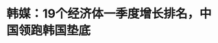 <!DOCTYPE html>
<html lang="zh-CN">

<head>
    
<title>韩媒：19个经济体一季度增长排名，中国领跑韩国垫底_腾讯新闻</title>
<meta name="keywords" content="韩国_财经,韩国经济,韩国,中国,韩国银行,尹锡悦,经济体">
<meta name="description" content="【环球时报驻韩国特约记者 黎枳银】综合韩联社、《朝鲜日报》、《亚洲日报》等韩媒11日报道，韩国银行（央行）最新数据显示，2025年第一季度韩国实际国内生产总值（GDP）环比萎缩0.246%，在已发布数据的全球19个主要经济体中排名垫底。国内政治动荡、消费疲软与外部不确定性共同拖累韩国经济走弱。 据韩国央行统计，爱尔兰...">
<meta name="author" content="腾讯网">
<meta name="copyright" content="Copyright 1998 - 2025 Tencent. All Rights Reserved">
<meta property="og:type" content="news" />

<meta property="og:title" content="韩媒：19个经济体一季度增长排名，中国领跑韩国垫底_腾讯新闻" />
<meta property="og:description" content="【环球时报驻韩国特约记者 黎枳银】综合韩联社、《朝鲜日报》、《亚洲日报》等韩媒11日报道，韩国银行（央行）最新数据显示，2025年第一季度韩国实际国内生产总值（GDP）环比萎缩0.246%，在已发布数据的全球19个主要经济体中排名垫底。国内政治动荡、消费疲软与外部不确定性共同拖累韩国经济走弱。 据韩国央行统计，爱尔兰..." />
<meta property="og:url" content="https://news.qq.com/rain/a/20250512A019OC00" />
<meta property="og:image" content="https://inews.gtimg.com/news_ls/Oyov_mXt9avOBi9hbdDRCjNo6rRXpvI5hu3XATRoUJRM0AA_640330/0" />
<meta property="article:author" content="环球网" />
<meta property="article:published_time" content="2025-05-12 06:11:10" />
<meta property="category" content="finance" />

<meta name="baidu-site-verification" content="jJeIJ5X7pP" />
    <meta charset="utf-8" />
<meta http-equiv="X-UA-Compatible" content="IE=Edge" />
<meta name="viewport" content="width=device-width, initial-scale=1, shrink-to-fit=no" />
<link rel="dns-prefetch" href="mat1.gtimg.com">
<link rel="dns-prefetch" href="i.news.qq.com">
<link rel="shortcut icon" href="https://mat1.gtimg.com/qqcdn/qqindex2021/favicon.ico">
<script nomodule="true" src="https://mat1.gtimg.com/qqcdn/qqindex2021/common-static/20240515201444/core3-37-1.min.js"></script>
<script>
  try {
    if (!window.IntersectionObserver) {
      var observerScript = document.createElement('script');
      observerScript.src = "https://mat1.gtimg.com/qqcdn/qqindex2021/common-static/20241024141058/intersection-observer-polyfill.js";
      document.head.appendChild(observerScript);
    }
  } catch (error) {}
</script>

<script>
  try {
    if (!Element.prototype.scrollTo) {
      var scrollScript = document.createElement('script');
      scrollScript.src = "https://mat1.gtimg.com/qqcdn/qqindex2021/common-static/20241025153001/scroll-behavior-polyfill.js";
      document.head.appendChild(scrollScript);
    }
  } catch (error) {}
</script>
<script>
  try {
    if ('scrollRestoration' in window.history) {
      window.history.scrollRestoration = 'manual';
    }
    window.isPcClient = Boolean(window.electron) && (
      window.navigator.userAgent.indexOf('pc-client') > 0 ||
      window.navigator.userAgent.indexOf('TencentNews') > 0
    );
  } catch {}
</script>
<script>
  try {
    if (window.isPcClient) {
      var bodyStyle = document.createElement('style');
      bodyStyle.innerText = 'body{ zoom: 0.95 }';
      document.head.appendChild(bodyStyle);
    }
  } catch {}
</script>
<script>
  window.DATA = {"url":"https://view.inews.qq.com/a/20250512A019OC00","article_id":"20250512A019OC00","article_type":"0","title":"韩媒：19个经济体一季度增长排名，中国领跑韩国垫底","desc":"【环球时报驻韩国特约记者 黎枳银】综合韩联社、《朝鲜日报》、《亚洲日报》等韩媒11日报道，韩国银行（央行）最新数据显示，2025年第一季度韩国实际国内生产总值（GDP）环比萎缩0.246%，在已发布数据的全球19个主要经济体中排名垫底。国内政治动荡、消费疲软与外部不确定性共同拖累韩国经济走弱。 据韩国央行统计，爱尔兰...","iNewsRecommendLevel":1,"abstract":"【环球时报驻韩国特约记者 黎枳银】综合韩联社、《朝鲜日报》、《亚洲日报》等韩媒11日报道，韩国银行（央行）最新数据显示，2025年第一季度韩国实际国内生产总值（GDP）环比萎缩0.246%，在已发布数据的全球19个主要经济体中排名垫底。国内政治动荡、消费疲软与外部不确定性共同拖累韩国经济走弱。 据韩国央行统计，爱尔兰...","catalog1":"finance","ad_channel_sign":"finance","introduction":"","media":"环球网","media_id":"26082","pubtime":"2025-05-12 06:11:10","comment_id":"8411055882","political":0,"cmsId":"20250512A019OC00","cms_id":"20250512A019OC00","closeAllAd":0,"closeAllFavorite":false,"originContent":{"directory":{"ai_list":null,"enable":2,"list":null},"text":"\u003cdiv class=\"rich_media_content\"\u003e\u003c!--NO_AD_ERROR_2--\u003e\u003cp\u003e【环球时报驻韩国特约记者 黎枳银】综合韩联社、《朝鲜日报》、《亚洲日报》等韩媒11日报道，韩国银行（央行）最新数据显示，2025年第一季度韩国实际国内生产总值（\u003c!--VERTICAL_CARD_BEGIN_0--\u003eGDP\u003c!--VERTICAL_CARD_END_0--\u003e）环比萎缩0.246%，在已发布数据的全球19个主要经济体中排名垫底。国内政治动荡、消费疲软与外部不确定性共同拖累韩国经济走弱。 \u003c!--NO_AD_0--\u003e\u003c!--EOP_0--\u003e\u003c/p\u003e\u003c!--PARAGRAPH_0--\u003e\u003cp\u003e据韩国央行统计，爱尔兰、中国和印度尼西亚的经济增长领跑，美国经济收缩0.069%，匈牙利下降0.152%，但跌幅均小于韩国。日本和英国尚未公布一季度数据，据彭博社预测，日本料将萎缩0.1%，英国有望增长0.6%。 \u003c!--NO_AD_1--\u003e\u003c!--EOP_1--\u003e\u003c/p\u003e\u003c!--PARAGRAPH_1--\u003e\u003cp\u003e韩国央行分析称，一季度经济萎缩受多重因素叠加影响。2024年12月底，韩国前总统尹锡悦宣布戒严引发政局剧烈动荡，打击内需与市场信心。尽管尹锡悦已于今年4月被宪法裁判所（宪法法院）正式罢免，但其执政时期遗留的制度不稳定性仍在持续影响经济运行。 \u003c!--NO_AD_2--\u003e\u003c!--EOP_2--\u003e\u003c/p\u003e\u003c!--PARAGRAPH_2--\u003e\u003cp\u003e外部环境也“压力重重”。美国政府推进的所谓“\u003c!--VERTICAL_CARD_BEGIN_1--\u003e对等关税\u003c!--VERTICAL_CARD_END_1--\u003e”政策也对韩国出口构成阻力。尽管特朗普宣布对韩国加征25%关税的决定将推迟90天实施，但现行汽车和钢铁领域的既有关税仍在执行，使韩国这一出口导向型经济体承压显著。 \u003c!--NO_AD_3--\u003e\u003c!--EOP_3--\u003e\u003c/p\u003e\u003c!--PARAGRAPH_3--\u003e\u003cp\u003e韩国央行还提到，高性能芯片需求推迟、部分施工项目中断以及山林火灾等“非常规因素”也进一步削弱了经济动能。韩国央行原先预测韩国全年经济增长率为1.5%，但行长李昌镛日前坦言，这一预测“可能过于乐观”。 \u003c/p\u003e\u003cp\u003e韩国《朝鲜日报》援引韩国国际金融中心的数据报道称，截至4月底，包括\u003c!--SECURE_LINK_BEGIN_0--\u003e巴克莱银行\u003c!--SECURE_LINK_END_0--\u003e、\u003c!--SECURE_LINK_BEGIN_1--\u003e美国银行\u003c!--SECURE_LINK_END_1--\u003e、花旗、\u003c!--SECURE_LINK_BEGIN_2--\u003e高盛\u003c!--SECURE_LINK_END_2--\u003e、\u003c!--SECURE_LINK_BEGIN_3--\u003e摩根大通\u003c!--SECURE_LINK_END_3--\u003e、汇丰、野村和\u003c!--SECURE_LINK_BEGIN_4--\u003e瑞银\u003c!--SECURE_LINK_END_4--\u003e在内的8家国际投行已将韩国2025年全年经济增长预期平均下调至0.8%，较3月底的1.4%骤降0.6个百分点。其中，花旗将预测由1.2%下调至0.6%，高盛从1.5%降至0.7%，摩根大通更预测全年增长仅为0.5%。目前尚无一家投行预计韩国全年增长率将超过1%。     \u003c!--NO_AD_4--\u003e\u003c!--EOP_4--\u003e\u003c/p\u003e\u003c!--PARAGRAPH_4--\u003e\u003cp\u003e有经济学者警告称，若韩国二季度继续负增长，恐将陷入“技术性衰退”。面对内外压力交织，韩国政府与央行或需重新评估当前政策方向，以防止经济动能进一步滑坡。\u003c/p\u003e\u003cstyle\u003e.rich_media_content{--news-tabel-th-night-color: #444444;--news-font-day-color: #333;--news-font-night-color: #d9d9d9;--news-bottom-distance: 22px}.rich_media_content p:not([data-exeditor-arbitrary-box=image-box]){letter-spacing:.5px;line-height:30px;margin-bottom:var(--news-bottom-distance);word-wrap:break-word}.rich_media_content{color:var(--news-font-day-color);font-size:18px}@media(prefers-color-scheme:dark){body:not([data-weui-theme=light]):not([dark-mode-disable=true]) .rich_media_content p:not([data-exeditor-arbitrary-box=image-box]){letter-spacing:.5px;line-height:30px;margin-bottom:var(--news-bottom-distance);word-wrap:break-word}body:not([data-weui-theme=light]):not([dark-mode-disable=true]) .rich_media_content{color:var(--news-font-night-color)}}.data_color_scheme_dark .rich_media_content p:not([data-exeditor-arbitrary-box=image-box]){letter-spacing:.5px;line-height:30px;margin-bottom:var(--news-bottom-distance);word-wrap:break-word}.data_color_scheme_dark .rich_media_content{color:var(--news-font-night-color)}.data_color_scheme_dark .rich_media_content{font-size:18px}.rich_media_content p[data-exeditor-arbitrary-box=image-box]{margin-bottom:11px}.rich_media_content\u003ediv:not(.qnt-video),.rich_media_content\u003esection{margin-bottom:var(--news-bottom-distance)}.rich_media_content hr{margin-bottom:var(--news-bottom-distance)}.rich_media_content .link_list{margin:0;margin-top:20px;min-height:0!important}.rich_media_content blockquote{background:#f9f9f9;border-left:6px solid #ccc;margin:1.5em 10px;padding:.5em 10px}.rich_media_content blockquote p{margin-bottom:0!important}.data_color_scheme_dark .rich_media_content blockquote{background:#323232}@media(prefers-color-scheme:dark){body:not([data-weui-theme=light]):not([dark-mode-disable=true]) .rich_media_content blockquote{background:#323232}}.rich_media_content ol[data-ex-list]{--ol-start: 1;--ol-list-style-type: decimal;list-style-type:none;counter-reset:olCounter calc(var(--ol-start,1) - 1);position:relative}.rich_media_content ol[data-ex-list]\u003eli\u003e:first-child::before{content:counter(olCounter,var(--ol-list-style-type)) '. ';counter-increment:olCounter;font-variant-numeric:tabular-nums;display:inline-block}.rich_media_content ul[data-ex-list]{--ul-list-style-type: circle;list-style-type:none;position:relative}.rich_media_content ul[data-ex-list].nonUnicode-list-style-type\u003eli\u003e:first-child::before{content:var(--ul-list-style-type) ' ';font-variant-numeric:tabular-nums;display:inline-block;transform:scale(0.5)}.rich_media_content ul[data-ex-list].unicode-list-style-type\u003eli\u003e:first-child::before{content:var(--ul-list-style-type) ' ';font-variant-numeric:tabular-nums;display:inline-block;transform:scale(0.8)}.rich_media_content ol:not([data-ex-list]){padding-left:revert}.rich_media_content ul:not([data-ex-list]){padding-left:revert}.rich_media_content table{display:table;border-collapse:collapse;margin-bottom:var(--news-bottom-distance)}.rich_media_content table th,.rich_media_content table td{word-wrap:break-word;border:1px solid #ddd;white-space:nowrap;padding:2px 5px}.rich_media_content table th{font-weight:700;background-color:#f0f0f0;text-align:left}.rich_media_content table p{margin-bottom:0!important}.data_color_scheme_dark .rich_media_content table th{background:var(--news-tabel-th-night-color)}@media(prefers-color-scheme:dark){body:not([data-weui-theme=light]):not([dark-mode-disable=true]) .rich_media_content table th{background:var(--news-tabel-th-night-color)}}.rich_media_content .qqnews_image_desc,.rich_media_content p[type=om-image-desc]{line-height:20px!important;text-align:center!important;font-size:14px!important;color:#666!important}.rich_media_content div[data-exeditor-arbitrary-box=wrap]:not([data-exeditor-arbitrary-box-special-style]){max-width:100%}.rich_media_content .qqnews-content{--wmfont: 0;--wmcolor: transparent;font-size:var(--wmfont);color:var(--wmcolor);line-height:var(--wmfont)!important;margin-bottom:var(--wmfont)!important}.rich_media_content .qqnews_sign_emphasis{background:#f7f7f7}.rich_media_content .qqnews_sign_emphasis ol{word-wrap:break-word;border:none;color:#5c5c5c;line-height:28px;list-style:none;margin:14px 0 6px;padding:16px 15px 4px}.rich_media_content .qqnews_sign_emphasis p{margin-bottom:12px!important}.rich_media_content .qqnews_sign_emphasis ol\u003eli\u003ep{padding-left:30px}.rich_media_content .qqnews_sign_emphasis ol\u003eli{list-style:none}.rich_media_content .qqnews_sign_emphasis ol\u003eli\u003ep:first-child::before{margin-left:-30px;content:counter(olCounter,decimal) ''!important;counter-increment:olCounter!important;font-variant-numeric:tabular-nums!important;background:#37f;border-radius:2px;color:#fff;font-size:15px;font-style:normal;text-align:center;line-height:18px;width:18px;height:18px;margin-right:12px;position:relative;top:-1px}.data_color_scheme_dark .rich_media_content .qqnews_sign_emphasis{background:#262626}.data_color_scheme_dark .rich_media_content .qqnews_sign_emphasis ol\u003eli\u003ep{color:#a9a9a9}@media(prefers-color-scheme:dark){body:not([data-weui-theme=light]):not([dark-mode-disable=true]) .rich_media_content .qqnews_sign_emphasis{background:#262626}body:not([data-weui-theme=light]):not([dark-mode-disable=true]) .rich_media_content .qqnews_sign_emphasis ol\u003eli\u003ep{color:#a9a9a9}}.rich_media_content h1,.rich_media_content h2,.rich_media_content h3,.rich_media_content h4,.rich_media_content h5,.rich_media_content h6{margin-bottom:var(--news-bottom-distance);font-weight:700}.rich_media_content h1{font-size:20px}.rich_media_content h2,.rich_media_content h3{font-size:19px}.rich_media_content h4,.rich_media_content h5,.rich_media_content h6{font-size:18px}.rich_media_content li:empty{display:none}.rich_media_content ul,.rich_media_content ol{margin-bottom:var(--news-bottom-distance)}.rich_media_content div\u003ep:only-child{margin-bottom:0!important}.rich_media_content .cms-cke-widget-title-wrap p{margin-bottom:0!important}\u003c/style\u003e\u003c/div\u003e","version":"v2"},"originAttribute":{"SECURE_LINK_BEGIN_0":{"cms_orig_info":{"desc":"巴克莱银行","trust_level":1,"type":"huaci_stock","url":"https://wzq.tenpay.com/mm/detail?type=3\u0026scode=BCS.N\u0026stat_data=Ozm00p000n006"},"desc":"巴克莱银行","trust_level":1,"type":"huaci_stock","url":"https://wzq.tenpay.com/mm/detail?type=3\u0026scode=BCS.N\u0026stat_data=Ozm00p000n006"},"SECURE_LINK_BEGIN_1":{"cms_orig_info":{"desc":"美国银行","trust_level":1,"type":"huaci_stock","url":"https://wzq.tenpay.com/mm/detail?type=3\u0026scode=BAC.N\u0026stat_data=Ozm00p000n006"},"desc":"美国银行","trust_level":1,"type":"huaci_stock","url":"https://wzq.tenpay.com/mm/detail?type=3\u0026scode=BAC.N\u0026stat_data=Ozm00p000n006"},"SECURE_LINK_BEGIN_2":{"cms_orig_info":{"desc":"高盛","trust_level":1,"type":"huaci_stock","url":"https://wzq.tenpay.com/mm/detail?type=3\u0026scode=GS.N\u0026stat_data=Ozm00p000n006"},"desc":"高盛","trust_level":1,"type":"huaci_stock","url":"https://wzq.tenpay.com/mm/detail?type=3\u0026scode=GS.N\u0026stat_data=Ozm00p000n006"},"SECURE_LINK_BEGIN_3":{"cms_orig_info":{"desc":"摩根大通","trust_level":1,"type":"huaci_stock","url":"https://wzq.tenpay.com/mm/detail?type=3\u0026scode=JPM.N\u0026stat_data=Ozm00p000n006"},"desc":"摩根大通","trust_level":1,"type":"huaci_stock","url":"https://wzq.tenpay.com/mm/detail?type=3\u0026scode=JPM.N\u0026stat_data=Ozm00p000n006"},"SECURE_LINK_BEGIN_4":{"cms_orig_info":{"desc":"瑞银","trust_level":1,"type":"huaci_stock","url":"https://wzq.tenpay.com/mm/detail?type=3\u0026scode=UBS.N\u0026stat_data=Ozm00p000n006"},"desc":"瑞银","trust_level":1,"type":"huaci_stock","url":"https://wzq.tenpay.com/mm/detail?type=3\u0026scode=UBS.N\u0026stat_data=Ozm00p000n006"},"SECURE_LINK_END_0":{"trust_level":1},"SECURE_LINK_END_1":{"trust_level":1},"SECURE_LINK_END_2":{"trust_level":1},"SECURE_LINK_END_3":{"trust_level":1},"SECURE_LINK_END_4":{"trust_level":1},"VERTICAL_CARD_BEGIN_0":{"a_version":"21_android_7.4.57","desc":"GDP","detail_url":"qqnews://article_9528?act=ai_chat\u0026vertical_card_type=ai\u0026vertical_card_desc=GDP\u0026a_version=21_android_7.4.57\u0026i_version=11.0_qqnews_7.4.70","i_version":"11.0_qqnews_7.4.70","previous_context":"【环球时报驻韩国特约记者 黎枳银】综合韩联社、《朝鲜日报》、《亚洲日报》等韩媒11日报道，韩国银行（央行）最新数据显示，2025年第一季度韩国实际国内生产总值（","subsequent_context":"）环比萎缩0.246%，在已发布数据的全球19个主要经济体中排名垫底。国内政治动荡、消费疲软与外部不确定性共同拖累韩国经济走弱。 据韩国央行统计，爱尔兰、中国和印度尼西亚的经济增长领跑，美国经济收缩0","type":"ai","url":"qqnews://article_9528?act=ai_chat\u0026vertical_card_type=ai\u0026vertical_card_desc=GDP\u0026jumpinfo=%7B%22scene%22%3A%22algo_scribe_words%22%2C%22sentence%22%3A%22GDP%22%2C%22sentenceContext%22%3A%22%E3%80%90%E7%8E%AF%E7%90%83%E6%97%B6%E6%8A%A5%E9%A9%BB%E9%9F%A9%E5%9B%BD%E7%89%B9%E7%BA%A6%E8%AE%B0%E8%80%85+%E9%BB%8E%E6%9E%B3%E9%93%B6%E3%80%91%E7%BB%BC%E5%90%88%E9%9F%A9%E8%81%94%E7%A4%BE%E3%80%81%E3%80%8A%E6%9C%9D%E9%B2%9C%E6%97%A5%E6%8A%A5%E3%80%8B%E3%80%81%E3%80%8A%E4%BA%9A%E6%B4%B2%E6%97%A5%E6%8A%A5%E3%80%8B%E7%AD%89%E9%9F%A9%E5%AA%9211%E6%97%A5%E6%8A%A5%E9%81%93%EF%BC%8C%E9%9F%A9%E5%9B%BD%E9%93%B6%E8%A1%8C%EF%BC%88%E5%A4%AE%E8%A1%8C%EF%BC%89%E6%9C%80%E6%96%B0%E6%95%B0%E6%8D%AE%E6%98%BE%E7%A4%BA%EF%BC%8C2025%E5%B9%B4%E7%AC%AC%E4%B8%80%E5%AD%A3%E5%BA%A6%E9%9F%A9%E5%9B%BD%E5%AE%9E%E9%99%85%E5%9B%BD%E5%86%85%E7%94%9F%E4%BA%A7%E6%80%BB%E5%80%BC%EF%BC%88%7BGDP%7D%EF%BC%89%E7%8E%AF%E6%AF%94%E8%90%8E%E7%BC%A90.246%25%EF%BC%8C%E5%9C%A8%E5%B7%B2%E5%8F%91%E5%B8%83%E6%95%B0%E6%8D%AE%E7%9A%84%E5%85%A8%E7%90%8319%E4%B8%AA%E4%B8%BB%E8%A6%81%E7%BB%8F%E6%B5%8E%E4%BD%93%E4%B8%AD%E6%8E%92%E5%90%8D%E5%9E%AB%E5%BA%95%E3%80%82%E5%9B%BD%E5%86%85%E6%94%BF%E6%B2%BB%E5%8A%A8%E8%8D%A1%E3%80%81%E6%B6%88%E8%B4%B9%E7%96%B2%E8%BD%AF%E4%B8%8E%E5%A4%96%E9%83%A8%E4%B8%8D%E7%A1%AE%E5%AE%9A%E6%80%A7%E5%85%B1%E5%90%8C%E6%8B%96%E7%B4%AF%E9%9F%A9%E5%9B%BD%E7%BB%8F%E6%B5%8E%E8%B5%B0%E5%BC%B1%E3%80%82+%E6%8D%AE%E9%9F%A9%E5%9B%BD%E5%A4%AE%E8%A1%8C%E7%BB%9F%E8%AE%A1%EF%BC%8C%E7%88%B1%E5%B0%94%E5%85%B0%E3%80%81%E4%B8%AD%E5%9B%BD%E5%92%8C%E5%8D%B0%E5%BA%A6%E5%B0%BC%E8%A5%BF%E4%BA%9A%E7%9A%84%E7%BB%8F%E6%B5%8E%E5%A2%9E%E9%95%BF%E9%A2%86%E8%B7%91%EF%BC%8C%E7%BE%8E%E5%9B%BD%E7%BB%8F%E6%B5%8E%E6%94%B6%E7%BC%A90%22%2C%22source%22%3A%22article_sharepage_scribewords%22%7D","urls":{"qqcom":{"pc_url":"qqnews://article_9528?act=ai_chat\u0026vertical_card_type=ai\u0026vertical_card_desc=GDP\u0026jumpinfo=%7B%22scene%22%3A%22algo_scribe_words%22%2C%22sentence%22%3A%22GDP%22%2C%22sentenceContext%22%3A%22%E3%80%90%E7%8E%AF%E7%90%83%E6%97%B6%E6%8A%A5%E9%A9%BB%E9%9F%A9%E5%9B%BD%E7%89%B9%E7%BA%A6%E8%AE%B0%E8%80%85+%E9%BB%8E%E6%9E%B3%E9%93%B6%E3%80%91%E7%BB%BC%E5%90%88%E9%9F%A9%E8%81%94%E7%A4%BE%E3%80%81%E3%80%8A%E6%9C%9D%E9%B2%9C%E6%97%A5%E6%8A%A5%E3%80%8B%E3%80%81%E3%80%8A%E4%BA%9A%E6%B4%B2%E6%97%A5%E6%8A%A5%E3%80%8B%E7%AD%89%E9%9F%A9%E5%AA%9211%E6%97%A5%E6%8A%A5%E9%81%93%EF%BC%8C%E9%9F%A9%E5%9B%BD%E9%93%B6%E8%A1%8C%EF%BC%88%E5%A4%AE%E8%A1%8C%EF%BC%89%E6%9C%80%E6%96%B0%E6%95%B0%E6%8D%AE%E6%98%BE%E7%A4%BA%EF%BC%8C2025%E5%B9%B4%E7%AC%AC%E4%B8%80%E5%AD%A3%E5%BA%A6%E9%9F%A9%E5%9B%BD%E5%AE%9E%E9%99%85%E5%9B%BD%E5%86%85%E7%94%9F%E4%BA%A7%E6%80%BB%E5%80%BC%EF%BC%88%7BGDP%7D%EF%BC%89%E7%8E%AF%E6%AF%94%E8%90%8E%E7%BC%A90.246%25%EF%BC%8C%E5%9C%A8%E5%B7%B2%E5%8F%91%E5%B8%83%E6%95%B0%E6%8D%AE%E7%9A%84%E5%85%A8%E7%90%8319%E4%B8%AA%E4%B8%BB%E8%A6%81%E7%BB%8F%E6%B5%8E%E4%BD%93%E4%B8%AD%E6%8E%92%E5%90%8D%E5%9E%AB%E5%BA%95%E3%80%82%E5%9B%BD%E5%86%85%E6%94%BF%E6%B2%BB%E5%8A%A8%E8%8D%A1%E3%80%81%E6%B6%88%E8%B4%B9%E7%96%B2%E8%BD%AF%E4%B8%8E%E5%A4%96%E9%83%A8%E4%B8%8D%E7%A1%AE%E5%AE%9A%E6%80%A7%E5%85%B1%E5%90%8C%E6%8B%96%E7%B4%AF%E9%9F%A9%E5%9B%BD%E7%BB%8F%E6%B5%8E%E8%B5%B0%E5%BC%B1%E3%80%82+%E6%8D%AE%E9%9F%A9%E5%9B%BD%E5%A4%AE%E8%A1%8C%E7%BB%9F%E8%AE%A1%EF%BC%8C%E7%88%B1%E5%B0%94%E5%85%B0%E3%80%81%E4%B8%AD%E5%9B%BD%E5%92%8C%E5%8D%B0%E5%BA%A6%E5%B0%BC%E8%A5%BF%E4%BA%9A%E7%9A%84%E7%BB%8F%E6%B5%8E%E5%A2%9E%E9%95%BF%E9%A2%86%E8%B7%91%EF%BC%8C%E7%BE%8E%E5%9B%BD%E7%BB%8F%E6%B5%8E%E6%94%B6%E7%BC%A90%22%2C%22source%22%3A%22article_sharepage_scribewords%22%7D"},"web":{"h5_url":"qqnews://article_9528?act=ai_chat\u0026vertical_card_type=ai\u0026vertical_card_desc=GDP\u0026jumpinfo=%7B%22scene%22%3A%22algo_scribe_words%22%2C%22sentence%22%3A%22GDP%22%2C%22sentenceContext%22%3A%22%E3%80%90%E7%8E%AF%E7%90%83%E6%97%B6%E6%8A%A5%E9%A9%BB%E9%9F%A9%E5%9B%BD%E7%89%B9%E7%BA%A6%E8%AE%B0%E8%80%85+%E9%BB%8E%E6%9E%B3%E9%93%B6%E3%80%91%E7%BB%BC%E5%90%88%E9%9F%A9%E8%81%94%E7%A4%BE%E3%80%81%E3%80%8A%E6%9C%9D%E9%B2%9C%E6%97%A5%E6%8A%A5%E3%80%8B%E3%80%81%E3%80%8A%E4%BA%9A%E6%B4%B2%E6%97%A5%E6%8A%A5%E3%80%8B%E7%AD%89%E9%9F%A9%E5%AA%9211%E6%97%A5%E6%8A%A5%E9%81%93%EF%BC%8C%E9%9F%A9%E5%9B%BD%E9%93%B6%E8%A1%8C%EF%BC%88%E5%A4%AE%E8%A1%8C%EF%BC%89%E6%9C%80%E6%96%B0%E6%95%B0%E6%8D%AE%E6%98%BE%E7%A4%BA%EF%BC%8C2025%E5%B9%B4%E7%AC%AC%E4%B8%80%E5%AD%A3%E5%BA%A6%E9%9F%A9%E5%9B%BD%E5%AE%9E%E9%99%85%E5%9B%BD%E5%86%85%E7%94%9F%E4%BA%A7%E6%80%BB%E5%80%BC%EF%BC%88%7BGDP%7D%EF%BC%89%E7%8E%AF%E6%AF%94%E8%90%8E%E7%BC%A90.246%25%EF%BC%8C%E5%9C%A8%E5%B7%B2%E5%8F%91%E5%B8%83%E6%95%B0%E6%8D%AE%E7%9A%84%E5%85%A8%E7%90%8319%E4%B8%AA%E4%B8%BB%E8%A6%81%E7%BB%8F%E6%B5%8E%E4%BD%93%E4%B8%AD%E6%8E%92%E5%90%8D%E5%9E%AB%E5%BA%95%E3%80%82%E5%9B%BD%E5%86%85%E6%94%BF%E6%B2%BB%E5%8A%A8%E8%8D%A1%E3%80%81%E6%B6%88%E8%B4%B9%E7%96%B2%E8%BD%AF%E4%B8%8E%E5%A4%96%E9%83%A8%E4%B8%8D%E7%A1%AE%E5%AE%9A%E6%80%A7%E5%85%B1%E5%90%8C%E6%8B%96%E7%B4%AF%E9%9F%A9%E5%9B%BD%E7%BB%8F%E6%B5%8E%E8%B5%B0%E5%BC%B1%E3%80%82+%E6%8D%AE%E9%9F%A9%E5%9B%BD%E5%A4%AE%E8%A1%8C%E7%BB%9F%E8%AE%A1%EF%BC%8C%E7%88%B1%E5%B0%94%E5%85%B0%E3%80%81%E4%B8%AD%E5%9B%BD%E5%92%8C%E5%8D%B0%E5%BA%A6%E5%B0%BC%E8%A5%BF%E4%BA%9A%E7%9A%84%E7%BB%8F%E6%B5%8E%E5%A2%9E%E9%95%BF%E9%A2%86%E8%B7%91%EF%BC%8C%E7%BE%8E%E5%9B%BD%E7%BB%8F%E6%B5%8E%E6%94%B6%E7%BC%A90%22%2C%22source%22%3A%22article_sharepage_scribewords%22%7D"}}},"VERTICAL_CARD_BEGIN_1":{"a_version":"21_android_7.4.57","desc":"对等关税","detail_url":"qqnews://article_9528?act=ai_chat\u0026vertical_card_type=ai\u0026vertical_card_desc=%E5%AF%B9%E7%AD%89%E5%85%B3%E7%A8%8E\u0026a_version=21_android_7.4.57\u0026i_version=11.0_qqnews_7.4.70","i_version":"11.0_qqnews_7.4.70","previous_context":"宣布戒严引发政局剧烈动荡，打击内需与市场信心。尽管尹锡悦已于今年4月被宪法裁判所（宪法法院）正式罢免，但其执政时期遗留的制度不稳定性仍在持续影响经济运行。 外部环境也“压力重重”。美国政府推进的所谓“","subsequent_context":"”政策也对韩国出口构成阻力。尽管特朗普宣布对韩国加征25%关税的决定将推迟90天实施，但现行汽车和钢铁领域的既有关税仍在执行，使韩国这一出口导向型经济体承压显著。 韩国央行还提到，高性能芯片需求推迟、","type":"ai","url":"qqnews://article_9528?act=ai_chat\u0026vertical_card_type=ai\u0026vertical_card_desc=%E5%AF%B9%E7%AD%89%E5%85%B3%E7%A8%8E\u0026jumpinfo=%7B%22scene%22%3A%22algo_scribe_words%22%2C%22sentence%22%3A%22%E5%AF%B9%E7%AD%89%E5%85%B3%E7%A8%8E%22%2C%22sentenceContext%22%3A%22%E5%AE%A3%E5%B8%83%E6%88%92%E4%B8%A5%E5%BC%95%E5%8F%91%E6%94%BF%E5%B1%80%E5%89%A7%E7%83%88%E5%8A%A8%E8%8D%A1%EF%BC%8C%E6%89%93%E5%87%BB%E5%86%85%E9%9C%80%E4%B8%8E%E5%B8%82%E5%9C%BA%E4%BF%A1%E5%BF%83%E3%80%82%E5%B0%BD%E7%AE%A1%E5%B0%B9%E9%94%A1%E6%82%A6%E5%B7%B2%E4%BA%8E%E4%BB%8A%E5%B9%B44%E6%9C%88%E8%A2%AB%E5%AE%AA%E6%B3%95%E8%A3%81%E5%88%A4%E6%89%80%EF%BC%88%E5%AE%AA%E6%B3%95%E6%B3%95%E9%99%A2%EF%BC%89%E6%AD%A3%E5%BC%8F%E7%BD%A2%E5%85%8D%EF%BC%8C%E4%BD%86%E5%85%B6%E6%89%A7%E6%94%BF%E6%97%B6%E6%9C%9F%E9%81%97%E7%95%99%E7%9A%84%E5%88%B6%E5%BA%A6%E4%B8%8D%E7%A8%B3%E5%AE%9A%E6%80%A7%E4%BB%8D%E5%9C%A8%E6%8C%81%E7%BB%AD%E5%BD%B1%E5%93%8D%E7%BB%8F%E6%B5%8E%E8%BF%90%E8%A1%8C%E3%80%82+%E5%A4%96%E9%83%A8%E7%8E%AF%E5%A2%83%E4%B9%9F%E2%80%9C%E5%8E%8B%E5%8A%9B%E9%87%8D%E9%87%8D%E2%80%9D%E3%80%82%E7%BE%8E%E5%9B%BD%E6%94%BF%E5%BA%9C%E6%8E%A8%E8%BF%9B%E7%9A%84%E6%89%80%E8%B0%93%E2%80%9C%7B%E5%AF%B9%E7%AD%89%E5%85%B3%E7%A8%8E%7D%E2%80%9D%E6%94%BF%E7%AD%96%E4%B9%9F%E5%AF%B9%E9%9F%A9%E5%9B%BD%E5%87%BA%E5%8F%A3%E6%9E%84%E6%88%90%E9%98%BB%E5%8A%9B%E3%80%82%E5%B0%BD%E7%AE%A1%E7%89%B9%E6%9C%97%E6%99%AE%E5%AE%A3%E5%B8%83%E5%AF%B9%E9%9F%A9%E5%9B%BD%E5%8A%A0%E5%BE%8125%25%E5%85%B3%E7%A8%8E%E7%9A%84%E5%86%B3%E5%AE%9A%E5%B0%86%E6%8E%A8%E8%BF%9F90%E5%A4%A9%E5%AE%9E%E6%96%BD%EF%BC%8C%E4%BD%86%E7%8E%B0%E8%A1%8C%E6%B1%BD%E8%BD%A6%E5%92%8C%E9%92%A2%E9%93%81%E9%A2%86%E5%9F%9F%E7%9A%84%E6%97%A2%E6%9C%89%E5%85%B3%E7%A8%8E%E4%BB%8D%E5%9C%A8%E6%89%A7%E8%A1%8C%EF%BC%8C%E4%BD%BF%E9%9F%A9%E5%9B%BD%E8%BF%99%E4%B8%80%E5%87%BA%E5%8F%A3%E5%AF%BC%E5%90%91%E5%9E%8B%E7%BB%8F%E6%B5%8E%E4%BD%93%E6%89%BF%E5%8E%8B%E6%98%BE%E8%91%97%E3%80%82+%E9%9F%A9%E5%9B%BD%E5%A4%AE%E8%A1%8C%E8%BF%98%E6%8F%90%E5%88%B0%EF%BC%8C%E9%AB%98%E6%80%A7%E8%83%BD%E8%8A%AF%E7%89%87%E9%9C%80%E6%B1%82%E6%8E%A8%E8%BF%9F%E3%80%81%22%2C%22source%22%3A%22article_sharepage_scribewords%22%7D","urls":{"qqcom":{"pc_url":"qqnews://article_9528?act=ai_chat\u0026vertical_card_type=ai\u0026vertical_card_desc=%E5%AF%B9%E7%AD%89%E5%85%B3%E7%A8%8E\u0026jumpinfo=%7B%22scene%22%3A%22algo_scribe_words%22%2C%22sentence%22%3A%22%E5%AF%B9%E7%AD%89%E5%85%B3%E7%A8%8E%22%2C%22sentenceContext%22%3A%22%E5%AE%A3%E5%B8%83%E6%88%92%E4%B8%A5%E5%BC%95%E5%8F%91%E6%94%BF%E5%B1%80%E5%89%A7%E7%83%88%E5%8A%A8%E8%8D%A1%EF%BC%8C%E6%89%93%E5%87%BB%E5%86%85%E9%9C%80%E4%B8%8E%E5%B8%82%E5%9C%BA%E4%BF%A1%E5%BF%83%E3%80%82%E5%B0%BD%E7%AE%A1%E5%B0%B9%E9%94%A1%E6%82%A6%E5%B7%B2%E4%BA%8E%E4%BB%8A%E5%B9%B44%E6%9C%88%E8%A2%AB%E5%AE%AA%E6%B3%95%E8%A3%81%E5%88%A4%E6%89%80%EF%BC%88%E5%AE%AA%E6%B3%95%E6%B3%95%E9%99%A2%EF%BC%89%E6%AD%A3%E5%BC%8F%E7%BD%A2%E5%85%8D%EF%BC%8C%E4%BD%86%E5%85%B6%E6%89%A7%E6%94%BF%E6%97%B6%E6%9C%9F%E9%81%97%E7%95%99%E7%9A%84%E5%88%B6%E5%BA%A6%E4%B8%8D%E7%A8%B3%E5%AE%9A%E6%80%A7%E4%BB%8D%E5%9C%A8%E6%8C%81%E7%BB%AD%E5%BD%B1%E5%93%8D%E7%BB%8F%E6%B5%8E%E8%BF%90%E8%A1%8C%E3%80%82+%E5%A4%96%E9%83%A8%E7%8E%AF%E5%A2%83%E4%B9%9F%E2%80%9C%E5%8E%8B%E5%8A%9B%E9%87%8D%E9%87%8D%E2%80%9D%E3%80%82%E7%BE%8E%E5%9B%BD%E6%94%BF%E5%BA%9C%E6%8E%A8%E8%BF%9B%E7%9A%84%E6%89%80%E8%B0%93%E2%80%9C%7B%E5%AF%B9%E7%AD%89%E5%85%B3%E7%A8%8E%7D%E2%80%9D%E6%94%BF%E7%AD%96%E4%B9%9F%E5%AF%B9%E9%9F%A9%E5%9B%BD%E5%87%BA%E5%8F%A3%E6%9E%84%E6%88%90%E9%98%BB%E5%8A%9B%E3%80%82%E5%B0%BD%E7%AE%A1%E7%89%B9%E6%9C%97%E6%99%AE%E5%AE%A3%E5%B8%83%E5%AF%B9%E9%9F%A9%E5%9B%BD%E5%8A%A0%E5%BE%8125%25%E5%85%B3%E7%A8%8E%E7%9A%84%E5%86%B3%E5%AE%9A%E5%B0%86%E6%8E%A8%E8%BF%9F90%E5%A4%A9%E5%AE%9E%E6%96%BD%EF%BC%8C%E4%BD%86%E7%8E%B0%E8%A1%8C%E6%B1%BD%E8%BD%A6%E5%92%8C%E9%92%A2%E9%93%81%E9%A2%86%E5%9F%9F%E7%9A%84%E6%97%A2%E6%9C%89%E5%85%B3%E7%A8%8E%E4%BB%8D%E5%9C%A8%E6%89%A7%E8%A1%8C%EF%BC%8C%E4%BD%BF%E9%9F%A9%E5%9B%BD%E8%BF%99%E4%B8%80%E5%87%BA%E5%8F%A3%E5%AF%BC%E5%90%91%E5%9E%8B%E7%BB%8F%E6%B5%8E%E4%BD%93%E6%89%BF%E5%8E%8B%E6%98%BE%E8%91%97%E3%80%82+%E9%9F%A9%E5%9B%BD%E5%A4%AE%E8%A1%8C%E8%BF%98%E6%8F%90%E5%88%B0%EF%BC%8C%E9%AB%98%E6%80%A7%E8%83%BD%E8%8A%AF%E7%89%87%E9%9C%80%E6%B1%82%E6%8E%A8%E8%BF%9F%E3%80%81%22%2C%22source%22%3A%22article_sharepage_scribewords%22%7D"},"web":{"h5_url":"qqnews://article_9528?act=ai_chat\u0026vertical_card_type=ai\u0026vertical_card_desc=%E5%AF%B9%E7%AD%89%E5%85%B3%E7%A8%8E\u0026jumpinfo=%7B%22scene%22%3A%22algo_scribe_words%22%2C%22sentence%22%3A%22%E5%AF%B9%E7%AD%89%E5%85%B3%E7%A8%8E%22%2C%22sentenceContext%22%3A%22%E5%AE%A3%E5%B8%83%E6%88%92%E4%B8%A5%E5%BC%95%E5%8F%91%E6%94%BF%E5%B1%80%E5%89%A7%E7%83%88%E5%8A%A8%E8%8D%A1%EF%BC%8C%E6%89%93%E5%87%BB%E5%86%85%E9%9C%80%E4%B8%8E%E5%B8%82%E5%9C%BA%E4%BF%A1%E5%BF%83%E3%80%82%E5%B0%BD%E7%AE%A1%E5%B0%B9%E9%94%A1%E6%82%A6%E5%B7%B2%E4%BA%8E%E4%BB%8A%E5%B9%B44%E6%9C%88%E8%A2%AB%E5%AE%AA%E6%B3%95%E8%A3%81%E5%88%A4%E6%89%80%EF%BC%88%E5%AE%AA%E6%B3%95%E6%B3%95%E9%99%A2%EF%BC%89%E6%AD%A3%E5%BC%8F%E7%BD%A2%E5%85%8D%EF%BC%8C%E4%BD%86%E5%85%B6%E6%89%A7%E6%94%BF%E6%97%B6%E6%9C%9F%E9%81%97%E7%95%99%E7%9A%84%E5%88%B6%E5%BA%A6%E4%B8%8D%E7%A8%B3%E5%AE%9A%E6%80%A7%E4%BB%8D%E5%9C%A8%E6%8C%81%E7%BB%AD%E5%BD%B1%E5%93%8D%E7%BB%8F%E6%B5%8E%E8%BF%90%E8%A1%8C%E3%80%82+%E5%A4%96%E9%83%A8%E7%8E%AF%E5%A2%83%E4%B9%9F%E2%80%9C%E5%8E%8B%E5%8A%9B%E9%87%8D%E9%87%8D%E2%80%9D%E3%80%82%E7%BE%8E%E5%9B%BD%E6%94%BF%E5%BA%9C%E6%8E%A8%E8%BF%9B%E7%9A%84%E6%89%80%E8%B0%93%E2%80%9C%7B%E5%AF%B9%E7%AD%89%E5%85%B3%E7%A8%8E%7D%E2%80%9D%E6%94%BF%E7%AD%96%E4%B9%9F%E5%AF%B9%E9%9F%A9%E5%9B%BD%E5%87%BA%E5%8F%A3%E6%9E%84%E6%88%90%E9%98%BB%E5%8A%9B%E3%80%82%E5%B0%BD%E7%AE%A1%E7%89%B9%E6%9C%97%E6%99%AE%E5%AE%A3%E5%B8%83%E5%AF%B9%E9%9F%A9%E5%9B%BD%E5%8A%A0%E5%BE%8125%25%E5%85%B3%E7%A8%8E%E7%9A%84%E5%86%B3%E5%AE%9A%E5%B0%86%E6%8E%A8%E8%BF%9F90%E5%A4%A9%E5%AE%9E%E6%96%BD%EF%BC%8C%E4%BD%86%E7%8E%B0%E8%A1%8C%E6%B1%BD%E8%BD%A6%E5%92%8C%E9%92%A2%E9%93%81%E9%A2%86%E5%9F%9F%E7%9A%84%E6%97%A2%E6%9C%89%E5%85%B3%E7%A8%8E%E4%BB%8D%E5%9C%A8%E6%89%A7%E8%A1%8C%EF%BC%8C%E4%BD%BF%E9%9F%A9%E5%9B%BD%E8%BF%99%E4%B8%80%E5%87%BA%E5%8F%A3%E5%AF%BC%E5%90%91%E5%9E%8B%E7%BB%8F%E6%B5%8E%E4%BD%93%E6%89%BF%E5%8E%8B%E6%98%BE%E8%91%97%E3%80%82+%E9%9F%A9%E5%9B%BD%E5%A4%AE%E8%A1%8C%E8%BF%98%E6%8F%90%E5%88%B0%EF%BC%8C%E9%AB%98%E6%80%A7%E8%83%BD%E8%8A%AF%E7%89%87%E9%9C%80%E6%B1%82%E6%8E%A8%E8%BF%9F%E3%80%81%22%2C%22source%22%3A%22article_sharepage_scribewords%22%7D"}}},"VERTICAL_CARD_END_0":{"show_type":"6"},"VERTICAL_CARD_END_1":{"show_type":"6"}},"selfDeclare":{},"userAddress":"北京","card":{"chlid":"26082","chlname":"环球网","desc":"环球网，了解世界，融入世界","icon":"http://inews.gtimg.com/newsapp_ls/0/210721792_100100/0","msgEntry":1,"uin":"ec520c18b6a8e96bc2","update_frequency":"0","vip_desc":"环球网官方账号","vip_icon_night":"https://inews.gtimg.com/newsapp_bt/0/1128171011183_4151/0","vip_place":"left","vip_type":"20006","vip_icon":"https://inews.gtimg.com/newsapp_bt/0/1128164013310_1586/0","vip_type_new":"20006","suid":"8QMf2Xtb6IUVuTrc","liveInfo":{"roomID":"1405876222","roomStatus":"2"},"cpLevel":1},"interationCount":{"like":168,"collect":76,"share":71},"payment_info":{},"article_is_pay":false,"payment_column_info_v1":{"is_column_pay":false,"read_count_all":0},"tag_info_item":null,"contentWordsNum":737,"extraProperty":{"FeedbackDetailDisableInsert":0,"zanSkinType":""},"relateWelfare":{},"aiSwitch":true,"isOversize":false,"videoArr":[]};
</script>
<script>
  window.channelInfo = {"channelConfig":{"channelNav":[{"_auto_id":"1","active_alien_img":"","alien_img":"","channel_id":"news_news_home","is_local":"0","link":"https://www.qq.com","name_cn":"首页","name_en":"home"},{"_auto_id":"2","active_alien_img":"","alien_img":"","channel_id":"news_news_top","is_local":"0","link":"","name_cn":"要闻","name_en":"news"},{"_auto_id":"4","active_alien_img":"","alien_img":"","channel_id":"news_news_bj","is_local":"1","link":"","name_cn":"北京","name_en":"bj"},{"_auto_id":"5","active_alien_img":"","alien_img":"","channel_id":"news_news_finance","is_local":"0","link":"","name_cn":"财经","name_en":"finance"},{"_auto_id":"6","active_alien_img":"","alien_img":"","channel_id":"news_news_tech","is_local":"0","link":"","name_cn":"科技","name_en":"tech"},{"_auto_id":"7","active_alien_img":"","alien_img":"","channel_id":"tv","is_local":"0","link":"https://v.qq.com/channel/tv/?ptag=qqnews","name_cn":"电视剧","name_en":"tv"},{"_auto_id":"8","active_alien_img":"","alien_img":"","channel_id":"news_news_qa","is_local":"0","link":"","name_cn":"热问","name_en":"qa"},{"_auto_id":"9","active_alien_img":"","alien_img":"","channel_id":"news_news_ent","is_local":"0","link":"","name_cn":"娱乐","name_en":"ent"},{"_auto_id":"10","active_alien_img":"","alien_img":"","channel_id":"variety","is_local":"0","link":"https://v.qq.com/channel/variety/?ptag=qqnews","name_cn":"综艺","name_en":"variety"},{"_auto_id":"11","active_alien_img":"","alien_img":"","channel_id":"news_news_sports","is_local":"0","link":"","name_cn":"体育","name_en":"sports"},{"_auto_id":"13","active_alien_img":"","alien_img":"","channel_id":"news_news_nba","is_local":"0","link":"","name_cn":"NBA","name_en":"nba"},{"_auto_id":"14","active_alien_img":"","alien_img":"","channel_id":"news_news_world","is_local":"0","link":"","name_cn":"国际","name_en":"world"},{"_auto_id":"15","active_alien_img":"","alien_img":"","channel_id":"news_news_mil","is_local":"0","link":"","name_cn":"军事","name_en":"milite"},{"_auto_id":"16","active_alien_img":"","alien_img":"","channel_id":"news_news_auto","is_local":"0","link":"","name_cn":"汽车","name_en":"auto"},{"_auto_id":"17","active_alien_img":"","alien_img":"","channel_id":"news_news_house","is_local":"0","link":"","name_cn":"房产","name_en":"house"},{"_auto_id":"18","active_alien_img":"","alien_img":"","channel_id":"news_news_edu","is_local":"0","link":"","name_cn":"教育","name_en":"edu"},{"_auto_id":"19","active_alien_img":"","alien_img":"","channel_id":"news_news_antip","is_local":"0","link":"","name_cn":"健康","name_en":"health"},{"_auto_id":"20","active_alien_img":"","alien_img":"","channel_id":"news_news_video","is_local":"0","link":"","name_cn":"视频","name_en":"video"},{"_auto_id":"21","active_alien_img":"","alien_img":"","channel_id":"news_news_game","is_local":"0","link":"","name_cn":"游戏","name_en":"games"},{"_auto_id":"22","active_alien_img":"","alien_img":"","channel_id":"news_news_nchupin","is_local":"0","link":"","name_cn":"眼界","name_en":"chupin"},{"_auto_id":"24","active_alien_img":"","alien_img":"","channel_id":"news_news_football","is_local":"0","link":"","name_cn":"足球","name_en":"football"},{"_auto_id":"25","active_alien_img":"","alien_img":"","channel_id":"news_news_kepu","is_local":"0","link":"","name_cn":"科学","name_en":"kepu"},{"_auto_id":"26","active_alien_img":"","alien_img":"","channel_id":"news_news_digi","is_local":"0","link":"","name_cn":"数码","name_en":"digi"},{"_auto_id":"28","active_alien_img":"","alien_img":"","channel_id":"ymzx","is_local":"0","link":"https://gamer.qq.com/v2/cloudgame/game/96897?ichannel=txxwpc0Ftxxwpc1","name_cn":"元梦之星","name_en":"news_news_ymzx"},{"_auto_id":"31","active_alien_img":"","alien_img":"","channel_id":"movie","is_local":"0","link":"https://v.qq.com/channel/movie/?ptag=qqnews","name_cn":"电影","name_en":"movie"},{"_auto_id":"32","active_alien_img":"","alien_img":"","channel_id":"news_news_esport","is_local":"0","link":"","name_cn":"电竞","name_en":"esport"},{"_auto_id":"34","active_alien_img":"","alien_img":"","channel_id":"news_news_history","is_local":"0","link":"","name_cn":"历史","name_en":"history"},{"_auto_id":"35","active_alien_img":"","alien_img":"","channel_id":"news_news_baby","is_local":"0","link":"","name_cn":"育儿","name_en":"baby"},{"_auto_id":"36","active_alien_img":"","alien_img":"","channel_id":"hbjy","is_local":"0","link":"https://gp.qq.com/act/a20250421mnqlx/news.shtml","name_cn":"和平精英","name_en":"news_news_hbjy"},{"_auto_id":"37","active_alien_img":"","alien_img":"","channel_id":"cloud_gamer","is_local":"0","link":"https://gamer.qq.com/?ichannel=txxwpc0Ftxxwpc1","name_cn":"云游戏","name_en":"cloud_gamer"},{"_auto_id":"38","active_alien_img":"","alien_img":"","channel_id":"news_news_lic","is_local":"0","link":"","name_cn":"理财","name_en":"finance_licai"},{"_auto_id":"39","active_alien_img":"","alien_img":"","channel_id":"news_news_istock","is_local":"0","link":"","name_cn":"股票","name_en":"finance_stock"},{"_auto_id":"40","active_alien_img":"","alien_img":"","channel_id":"ren_min_shi_pin","is_local":"0","link":"https://news.qq.com/omn/author/8QMd3Hld74cbujbY?tab=om_video","name_cn":"人民视频","name_en":"ren_min_shi_pin"},{"_auto_id":"41","active_alien_img":"","alien_img":"","channel_id":"news_news_weather","is_local":"0","link":"https://tianqi.qq.com/index.htm","name_cn":"天气","name_en":"weather"}]}};
</script>
<script>
  window.articleConfig = {"rightConfig":[{"_auto_id":"1","category_key":"default","modules":"{\"moduleList\":[{\"title\":\"作者其他文章\",\"id\":\"user_article\"},{\"title\":\"精选视频\",\"id\":\"video_album\",\"videoType\":\"tag\",\"videoId\":\"aUepxrtchGM=\",\"isSticky\":0},{\"title\":\"下载条\",\"id\":\"download_banner\",\"isSticky\":1},{\"title\":\"热点榜\",\"id\":\"hot_rank_list\",\"isSticky\":1},{\"title\":\"广告推广\",\"id\":\"ssp_ad_module\",\"category\":\"ad_ssp\",\"loid\":\"109\",\"isSticky\":1},{\"title\":\"广告推广位\",\"id\":\"c2s_ad_module\",\"category\":\"right_c2s\",\"path\":\"QQcom_all_Rectangle-1|QQcom_all_Rectangle-2|QQcom_all_Rectangle-3\",\"isSticky\":1}]}"},{"_auto_id":"2","category_key":"ent","modules":"{\"moduleList\":[{\"title\":\"作者其他文章\",\"id\":\"user_article\"},{\"title\":\"精选视频\",\"id\":\"video_album\",\"videoType\":\"tag\",\"videoId\":\"aUepxrtchGM=\"},{\"title\":\"下载条\",\"id\":\"download_banner\",\"isSticky\":1},{\"title\":\"热点榜\",\"id\":\"hot_rank_list\",\"isSticky\":1},{\"title\":\"广告推广\",\"id\":\"ssp_ad_module\",\"category\":\"ad_ssp\",\"loid\":\"109\",\"isSticky\":1},{\"title\":\"广告推广\",\"id\":\"ssp_ad_module\",\"category\":\"ad_ssp\",\"loid\":\"117\",\"isSticky\":1}]}"},{"_auto_id":"3","category_key":"game","modules":"{\"moduleList\":[{\"title\":\"作者其他文章\",\"id\":\"user_article\"},{\"title\":\"精选视频\",\"id\":\"video_album\",\"videoType\":\"tag\",\"videoId\":\"aUepxrtchGM=\"},{\"title\":\"热门游戏\",\"id\":\"recommend_game\",\"isSticky\":0},{\"title\":\"下载条\",\"id\":\"download_banner\",\"isSticky\":1},{\"title\":\"热点榜\",\"id\":\"hot_rank_list\",\"isSticky\":1},{\"title\":\"广告推广\",\"id\":\"ssp_ad_module\",\"category\":\"ad_ssp\",\"loid\":\"109\",\"isSticky\":1},{\"title\":\"广告推广位\",\"id\":\"c2s_ad_module\",\"category\":\"right_c2s\",\"path\":\"QQcom_all_Rectangle-1|QQcom_all_Rectangle-2|QQcom_all_Rectangle-3\",\"isSticky\":1}]}"},{"_auto_id":"4","category_key":"tech","modules":"{\"moduleList\":[{\"title\":\"作者其他文章\",\"id\":\"user_article\"},{\"title\":\"精选视频\",\"id\":\"video_album\",\"videoType\":\"tag\",\"videoId\":\"aUepxrtchGM=\"},{\"title\":\"下载条\",\"id\":\"download_banner\",\"isSticky\":1},{\"title\":\"热点榜\",\"id\":\"hot_rank_list\",\"isSticky\":1},{\"title\":\"广告推广\",\"id\":\"ssp_ad_module\",\"category\":\"ad_ssp\",\"loid\":\"109\",\"isSticky\":1},{\"title\":\"广告推广位\",\"id\":\"c2s_ad_module\",\"category\":\"right_c2s\",\"path\":\"QQcom_all_Rectangle-1|QQcom_all_Rectangle-2|QQcom_all_Rectangle-3\",\"isSticky\":1}]}"},{"_auto_id":"5","category_key":"finance","modules":"{\"moduleList\":[{\"title\":\"作者其他文章\",\"id\":\"user_article\"},{\"title\":\"精选视频\",\"id\":\"video_album\",\"videoType\":\"tag\",\"videoId\":\"aUepxrtchGM=\"},{\"title\":\"下载条\",\"id\":\"download_banner\",\"isSticky\":1},{\"title\":\"热点榜\",\"id\":\"hot_rank_list\",\"isSticky\":1},{\"title\":\"广告推广\",\"id\":\"ssp_ad_module\",\"category\":\"ad_ssp\",\"loid\":\"109\",\"isSticky\":1},{\"title\":\"广告推广位\",\"id\":\"c2s_ad_module\",\"category\":\"right_c2s\",\"path\":\"QQcom_all_Rectangle-1|QQcom_all_Rectangle-2|QQcom_all_Rectangle-3\",\"isSticky\":1}]}"},{"_auto_id":"6","category_key":"news","modules":"{\"moduleList\":[{\"title\":\"作者其他文章\",\"id\":\"user_article\"},{\"title\":\"精选视频\",\"id\":\"video_album\",\"videoType\":\"tag\",\"videoId\":\"aUepxrtchGM=\"},{\"title\":\"下载条\",\"id\":\"download_banner\",\"isSticky\":1},{\"title\":\"热点榜\",\"id\":\"hot_rank_list\",\"isSticky\":1},{\"title\":\"广告推广\",\"id\":\"ssp_ad_module\",\"category\":\"ad_ssp\",\"loid\":\"109\",\"isSticky\":1},{\"title\":\"广告推广位\",\"id\":\"c2s_ad_module\",\"category\":\"right_c2s\",\"path\":\"QQcom_all_Rectangle-1|QQcom_all_Rectangle-2|QQcom_all_Rectangle-3\",\"isSticky\":1}]}"},{"_auto_id":"7","category_key":"fashion","modules":"{\"moduleList\":[{\"title\":\"作者其他文章\",\"id\":\"user_article\"},{\"title\":\"精选视频\",\"id\":\"video_album\",\"videoType\":\"tag\",\"videoId\":\"aUepxrtchGM=\"},{\"title\":\"下载条\",\"id\":\"download_banner\",\"isSticky\":1},{\"title\":\"热点榜\",\"id\":\"hot_rank_list\",\"isSticky\":1},{\"title\":\"广告推广\",\"id\":\"ssp_ad_module\",\"category\":\"ad_ssp\",\"loid\":\"109\",\"isSticky\":1},{\"title\":\"广告推广位\",\"id\":\"c2s_ad_module\",\"category\":\"right_c2s\",\"path\":\"QQcom_all_Rectangle-1|QQcom_all_Rectangle-2|QQcom_all_Rectangle-3\",\"isSticky\":1}]}"},{"_auto_id":"8","category_key":"sports","modules":"{\"moduleList\":[{\"title\":\"作者其他文章\",\"id\":\"user_article\"},{\"title\":\"精选视频\",\"id\":\"video_album\",\"videoType\":\"tag\",\"videoId\":\"aUepxrtchGM=\"},{\"title\":\"下载条\",\"id\":\"download_banner\",\"isSticky\":1},{\"title\":\"热点榜\",\"id\":\"hot_rank_list\",\"isSticky\":1},{\"title\":\"广告推广\",\"id\":\"ssp_ad_module\",\"category\":\"ad_ssp\",\"loid\":\"109\",\"isSticky\":1},{\"title\":\"广告推广位\",\"id\":\"c2s_ad_module\",\"category\":\"right_c2s\",\"path\":\"QQcom_all_Rectangle-1|QQcom_all_Rectangle-2|QQcom_all_Rectangle-3\",\"isSticky\":1}]}"},{"_auto_id":"9","category_key":"health","modules":"{\"moduleList\":[{\"title\":\"作者其他文章\",\"id\":\"user_article\"},{\"title\":\"精选视频\",\"id\":\"video_album\",\"videoType\":\"tag\",\"videoId\":\"aUepxrtchGM=\"},{\"title\":\"下载条\",\"id\":\"download_banner\",\"isSticky\":1},{\"title\":\"热点榜\",\"id\":\"hot_rank_list\",\"isSticky\":1},{\"title\":\"广告推广\",\"id\":\"ssp_ad_module\",\"category\":\"ad_ssp\",\"loid\":\"109\",\"isSticky\":1},{\"title\":\"广告推广位\",\"id\":\"c2s_ad_module\",\"category\":\"right_c2s\",\"path\":\"QQcom_all_Rectangle-1|QQcom_all_Rectangle-2|QQcom_all_Rectangle-3\",\"isSticky\":1}]}"},{"_auto_id":"10","category_key":"nba","modules":"{\"moduleList\":[{\"title\":\"作者其他文章\",\"id\":\"user_article\"},{\"title\":\"精选视频\",\"id\":\"video_album\",\"videoType\":\"tag\",\"videoId\":\"aUepxrtchGM=\"},{\"title\":\"下载条\",\"id\":\"download_banner\",\"isSticky\":1},{\"title\":\"热点榜\",\"id\":\"hot_rank_list\",\"isSticky\":1},{\"title\":\"广告推广\",\"id\":\"ssp_ad_module\",\"category\":\"ad_ssp\",\"loid\":\"109\",\"isSticky\":1},{\"title\":\"广告推广位\",\"id\":\"c2s_ad_module\",\"category\":\"right_c2s\",\"path\":\"QQcom_all_Rectangle-1|QQcom_all_Rectangle-2|QQcom_all_Rectangle-3\",\"isSticky\":1}]}"},{"_auto_id":"11","category_key":"edu","modules":"{\"moduleList\":[{\"title\":\"作者其他文章\",\"id\":\"user_article\"},{\"title\":\"精选视频\",\"id\":\"video_album\",\"videoType\":\"tag\",\"videoId\":\"aUWpxLNdg2c=\"},{\"title\":\"下载条\",\"id\":\"download_banner\",\"isSticky\":1},{\"title\":\"热点榜\",\"id\":\"hot_rank_list\",\"isSticky\":1},{\"title\":\"广告推广\",\"id\":\"ssp_ad_module\",\"category\":\"ad_ssp\",\"loid\":\"109\",\"isSticky\":1},{\"title\":\"广告推广位\",\"id\":\"c2s_ad_module\",\"category\":\"right_c2s\",\"path\":\"QQcom_all_Rectangle-1|QQcom_all_Rectangle-2|QQcom_all_Rectangle-3\",\"isSticky\":1}]}"},{"_auto_id":"12","category_key":"ad","modules":"{\"moduleList\":[{\"title\":\"广告推广\",\"id\":\"ssp_ad_module\",\"category\":\"ad_ssp\",\"loid\":\"109\",\"isSticky\":1},{\"title\":\"广告推广位\",\"id\":\"c2s_ad_module\",\"category\":\"right_c2s\",\"path\":\"QQcom_all_Rectangle-1|QQcom_all_Rectangle-2|QQcom_all_Rectangle-3\",\"isSticky\":1}]}"}],"tonglanAdConfig":[{"_auto_id":"1","modules":"{\"moduleList\":[{\"title\":\"广告推广位\",\"id\":\"top\",\"category\":\"top_c2s\",\"path\":\"QQcom_all_Width1-1\"},{\"title\":\"广告推广位\",\"id\":\"bottom\",\"category\":\"bottom_c2s\",\"path\":\"QQcom_all_Width1-2\"}]}"}],"bottomConfig":[],"videoAdConfig":[{"_auto_id":"1","normal_time":"10","switch":"1","video_count":"0","video_time":"0"}],"rightGameConfig":[{"_auto_id":"2","desc":"连续登录送游戏钻石，群雄共聚称霸沙城","icon":"https://inews.gtimg.com/newsapp_bt/0/0627161037914_3816/0","link":"https://s.iwan.qq.com/opengame/tenvideo/index.html?hidestatusbar=1&hidetitlebar=1&immersive=1&syswebview=1&landscape=1&gameid=49085&url=https%3A%2F%2Fgz-file.91ninthpalace.com%2Fwzzx%2Findex_tencent_iwan.html%20&ref_ele=90015","name":"王者之心2"},{"_auto_id":"3","desc":"上线送VIP！万人同屏横扫沙城","icon":"https://inews.gtimg.com/newsapp_bt/0/0627155752146_4584/0","link":"https://s.iwan.qq.com/opengame/tenvideo/index.html?hidestatusbar=1&hidetitlebar=1&immersive=1&landscape=1&syswebview=1&gameid=47203&url=https%3A%2F%2Fcqss2login.bigrnet.com%2Fiwan%2Fh5%2Fplay%2Floading&ref_ele=90015","name":"传奇盛世"},{"_auto_id":"4","desc":"超高爆率，经典玩法","icon":"https://inews.gtimg.com/newsapp_bt/0/0627160641137_9103/0","link":"https://s.iwan.qq.com/opengame/tenvideo/index.html?hidestatusbar=1&hidetitlebar=1&immersive=1&syswebview=1&gameid=43803&url=https%3A%2F%2Fsdk.mxzgame.com%2FGames%2Fportal%2F108337%2FTXVApp&ref_ele=90015","name":"新不良人"},{"_auto_id":"6","desc":"超多福利登录即领，海量游戏任你畅玩","icon":"https://inews.gtimg.com/newsapp_bt/0/111315495935_3595/0","link":"https://dldir3.qq.com/minigamefile/webdownloads/QQGameMini_silent_1002020001_cid0.exe","name":"QQ游戏大厅"},{"_auto_id":"7","desc":"纯正经典玩法，欢乐挑战赛火热来袭","icon":"https://inews.gtimg.com/newsapp_bt/0/070918050891_4971/0","link":"https://minigame.qq.com/h5game_frame_test/?appid=200904&ifid=1502020001","name":"欢乐斗地主"},{"_auto_id":"8","desc":"新服大放送，享赚你就来","icon":"https://inews.gtimg.com/newsapp_bt/0/0627154608860_7318/0","link":"https://s.iwan.qq.com/opengame/tenvideo/index.html?hidestatusbar=1&hidetitlebar=1&immersive=1&syswebview=1&landscape=1&gameid=43403&url=https%3A%2F%2Flogin-wxxyx2-bzsc.jikewan.com%2Fgame%2Fcqtxvideo.html&ref_ele=90015","name":"百战沙城"},{"_auto_id":"9","desc":"全新极速版本爽玩！送新武魂转换卡","icon":"https://inews.gtimg.com/newsapp_bt/0/1016115936984_7153/0","link":"https://s.iwan.qq.com/opengame/tenvideo/index.html?hidestatusbar=1&hidetitlebar=1&immersive=1&syswebview=1&gameid=51477&url=https%3A%2F%2Fh5sdk.cdqcwl.com%2Fsdk%2Ftxaiwandefault%2Fce43a6806214ed5b3e2227ca7e99e27a%2F2231&ref_ele=90015","name":"斗罗大陆"},{"_auto_id":"10","desc":"原汁原味，正版授权","icon":"https://inews.gtimg.com/newsapp_bt/0/0627160844946_1794/0","link":"https://s.iwan.qq.com/opengame/tenvideo/index.html?hidetitlebar=1&immersive=1&syswebview=1&landscape=1&gameid=37275&url=https%3A%2F%2Fsdk.mxzgame.com%2FGames%2Fportal%2F100211%2FTXVApp&ref_ele=90015","name":"原始传奇"},{"_auto_id":"11","desc":"登录领神秘巨星，打造巅峰阵容","icon":"https://inews.gtimg.com/newsapp_bt/0/0701170959368_8122/0","link":"https://s.iwan.qq.com/opengame/tenvideo/index.html?hidestatusbar=1&hidetitlebar=1&immersive=1&syswebview=1&gameid=40591&url=https%3A%2F%2Frh.diaigame.com%2Fh5plat%2Fplay%2Fpackage_code%2FP0012462&ref_ele=90015","name":"巅峰冠军足球"},{"_auto_id":"12","desc":"赛季制实时PVP联机对战","icon":"https://inews.gtimg.com/newsapp_bt/0/0701165259701_7142/0","link":"https://s.iwan.qq.com/opengame/tenvideo/index.html?hidestatusbar=1&hidetitlebar=1&immersive=1&syswebview=1&gameid=49634&url=https%3A%2F%2Ffootball.shenshoucdn.com%2Ffootball_new%2Fh5%2Ftxsp%2Findex.html&ref_ele=90015","name":"球场风云"},{"_auto_id":"13","desc":"专注超爽打宝体验","icon":"https://inews.gtimg.com/newsapp_bt/0/0627154956673_3154/0","link":"https://s.iwan.qq.com/opengame/tenvideo/index.html?hidestatusbar=1&hidetitlebar=1&immersive=1&syswebview=1&gameid=41057&url=https%3A%2F%2Fh5apily.fire2333.com%2Fh5sdk%2Ftxshipin%2Findex%2F3200222%2F3200112&ref_ele=90015","name":"传奇至尊"},{"_auto_id":"16","desc":"火爆新服，福利满满","icon":"https://inews.gtimg.com/newsapp_bt/0/0701171307639_4759/0","link":"https://s.iwan.qq.com/opengame/tenvideo/index.html?hidestatusbar=1&hidetitlebar=1&immersive=1&syswebview=1&gameid=50335&url=https%3A%2F%2Fh5-union-cdn.pptgame.cn%2Findex.html%3Ftx_package_id%3D10202%20&ref_ele=90015","name":"火源战纪"},{"_auto_id":"17","desc":"魔幻风格，超大场面","icon":"https://inews.gtimg.com/newsapp_bt/0/0701171500721_6895/0","link":"https://s.iwan.qq.com/opengame/tenvideo/index.html?hidestatusbar=1&hidetitlebar=1&immersive=1&syswebview=1&gameid=33112&url=https%3A%2F%2Fcsjs-tx.ebibi.com%2Fgame%2Fh5iwan-wwzs%2Fmain%2Findex.html&ref_ele=90015","name":"万王之神"},{"_auto_id":"19","desc":"经典神话背景，高清细腻画质","icon":"https://inews.gtimg.com/newsapp_bt/0/0709181543493_4955/0","link":"https://s.iwan.qq.com/opengame/tenvideo/index.html?hidestatusbar=1&hidetitlebar=1&immersive=1&syswebview=1&gameid=39686&url=https%3A%2F%2Fsdk.gz.1253361160.clb.myqcloud.com%2FGames%2Fportal%2F108311%2FTXVApp&ref_ele=90015","name":"凡人神将传"}]};
</script>
<script src="https://mat1.gtimg.com/www/js/emonitor/custom_ed041a23.js" charset="utf-8"></script>
<script>
  try {
    window.emonitorIns = emonitor.create({
      name: 'newsqq_normalArticle',
      atta: {
        name: 'newsqq',
      },
      mode: '007',
    });
  } catch (err) {
    console.warn(err);
  }
</script>
<link href="https://mat1.gtimg.com/qqcdn/qqindex2021/common-static/hel/qqnews-pc-dc_20250509063039/static/css/static.css" rel="stylesheet">

<script>window.__HEL_PRESET_META__={"qqnews-pc-components":{"app":{"id":1366,"name":"qqnews-pc-components","app_group_name":"qqnews-pc-components","proj_ver":{"map":{},"utime":0},"online_version":"qqnews-pc-components_20250306025658","build_version":"qqnews-pc-components_20250509062829","update_at":"2025-05-09T10:29:21.000Z","desc":"set by [init], from container [formal.pc.dc.sz100921] worker [0]"},"version":{"sub_app_name":"qqnews-pc-components","sub_app_version":"qqnews-pc-components_20250509062829","src_map":{"webDirPath":"https://mat1.gtimg.com/qqcdn/qqindex2021/common-static/hel/qqnews-pc-components_20250509062829","htmlIndexSrc":"https://mat1.gtimg.com/qqcdn/qqindex2021/common-static/hel/qqnews-pc-components_20250509062829/index.html","extractMode":"all","iframeSrc":"","chunkCssSrcList":["https://mat1.gtimg.com/qqcdn/qqindex2021/common-static/hel/qqnews-pc-components_20250509062829/static/css/index.css"],"chunkJsSrcList":["https://mat1.gtimg.com/qqcdn/qqindex2021/common-static/hel/qqnews-pc-components_20250509062829/static/js/index.js"],"staticCssSrcList":[],"staticJsSrcList":["https://mat1.gtimg.com/qqcdn/qqindex2021/static/20231212123233/react.production.min.js","https://mat1.gtimg.com/qqcdn/qqindex2021/static/20231212123233/react-dom.production.min.js","https://mat1.gtimg.com/qqcdn/qqindex2021/common-static/hel/hel-base-v16.js"],"relativeCssSrcList":[],"relativeJsSrcList":[],"privCssSrcList":[],"srvModSrcList":[],"headAssetList":[{"tag":"staticScript","append":false,"attrs":{"src":"https://mat1.gtimg.com/qqcdn/qqindex2021/static/20231212123233/react.production.min.js"}},{"tag":"staticScript","append":false,"attrs":{"src":"https://mat1.gtimg.com/qqcdn/qqindex2021/static/20231212123233/react-dom.production.min.js"}},{"tag":"staticScript","append":false,"attrs":{"src":"https://mat1.gtimg.com/qqcdn/qqindex2021/common-static/hel/hel-base-v16.js"}},{"tag":"script","append":true,"attrs":{"src":"https://mat1.gtimg.com/qqcdn/qqindex2021/common-static/hel/qqnews-pc-components_20250509062829/static/js/index.js","defer":""}},{"tag":"link","append":true,"attrs":{"href":"https://mat1.gtimg.com/qqcdn/qqindex2021/common-static/hel/qqnews-pc-components_20250509062829/static/css/index.css","rel":"stylesheet"}}],"bodyAssetList":[]},"update_at":"2025-05-09T10:29:20.000Z","create_at":"2025-05-09T10:29:20.000Z","_worker_id":"0","_is_backup":true}}}</script>
<script>window.__VIEW_PATH__="article.ejs";</script>
</head>

<body id="dc-normal-body">
  <div id="top-nav"></div>
  <div id="topAd"></div>
  <div class="qqweb-pc-content ">
    <div class="content-left">
      <div class="content">
        <div class="left-tool" id="left-tool"></div>
                <div class="content-article">
            <div id="article-column-tag"></div>
            <h1>韩媒：19个经济体一季度增长排名，中国领跑韩国垫底</h1>
            <div id="article-author"></div>
            <div id="article-content"></div>
          <div id="article-status"></div>
          <div id="relate-question"></div>
          <div class="recommend-con" id="ArticleBottom"></div>
        </div>
      </div>
      <div id="article-comment"></div>
      <div id="recommend"></div>
      <div id="bottomAd"></div>
      <div id="article-footer"></div>
    </div>
    <div id="content-right" class="content-right"></div>
  </div>
  <div id="go-top"></div>
  <script>
    var navDom = document.getElementById('top-nav');
    if (window.isPcClient && navDom) {
      navDom.style.height = '0';
    }
  </script>
    <script type="text/javascript">
  var TIME_BEFORE_LOAD_CRYSTAL = Date.now();
</script>
<script src="https://mat1.gtimg.com/qqcdn/qqindex2021/advertisement/qqdc/crystal.202504291215.min.js" id="l_qq_com"></script>
<script type="text/javascript">
  if (typeof crystal === 'undefined' && Math.random() <= 1) {
    (function() {
      var TIME_AFTER_LOAD_CRYSTAL = Date.now();
      var img = new Image(1, 1);
      img.src = "//dp3.qq.com/qqcom/?adb=1&dm=new&err=1002&blockjs=" + (TIME_AFTER_LOAD_CRYSTAL - TIME_BEFORE_LOAD_CRYSTAL);
    })();
  }
</script>
    <iframe style="display: none;" src="https://i.news.qq.com/web_backend/getWebPacUid"></iframe>
<script src="https://mat1.gtimg.com/qqcdn/qqindex2021/common-static/20240805160928/react.production.min.js"></script>
<script src="https://mat1.gtimg.com/qqcdn/qqindex2021/common-static/20240805160928/react-dom.production.min.js"></script>
<script src="https://mat1.gtimg.com/qqcdn/qqindex2021/common-static/20241018171503/universal-report.min.js"></script>
<script defer type="text/javascript" src="https://mat1.gtimg.com/qqcdn/qqindex2021/libs/barrier/aria.js?appid=9327b8b06379d9d1728bbfbe2025ef9c" charset="utf-8"></script>
<script defer src="https://t.captcha.qq.com/TCaptcha.js"></script>
<script>document.cookie="hel_err=;path=/;";</script>
<script src="https://mat1.gtimg.com/qqcdn/qqindex2021/common-static/hel/hel-base-v16.js"></script>
<script src="https://mat1.gtimg.com/qqcdn/qqindex2021/common-static/hel/qqnews-pc-hel-entry_20250117174052/static/js/index.js"></script>
<link rel="preload" href="https://mat1.gtimg.com/qqcdn/qqindex2021/common-static/hel/qqnews-pc-dc_20250509063039/static/js/static.js" as="script">
<link rel="preload" href="https://mat1.gtimg.com/qqcdn/qqindex2021/common-static/hel/qqnews-pc-components_20250509062829/static/js/index.js" as="script">
<script>window.loadProject("https://mat1.gtimg.com/qqcdn/qqindex2021/common-static/hel/qqnews-pc-dc_20250509063039/static/js/static.js");</script>
<iframe id="videoFrame" style="display: none;" src="https://video.qq.com/cookie/sync_qqnews.html"></iframe>
</body>

</html>
